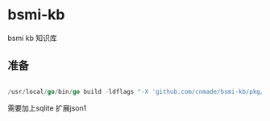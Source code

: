 # bsmi-kb


bsmi kb 知识库

## 准备

```go 

/usr/local/go/bin/go build -ldflags "-X 'github.com/cnmade/bsmi-kb/pkg/version.BuildTag=$(git describe --tags --abbrev=0)' -X 'github.com/cnmade/bsmi-kb/pkg/version.BuildNum=$(date  '+%Y%m%d%H%M%S')'" --tags "json1 fts5 secure_delete" -v .
```

需要加上sqlite 扩展json1